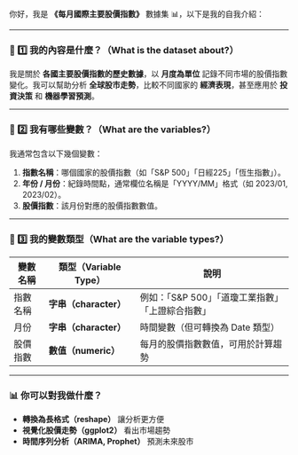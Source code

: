 你好，我是 **《每月國際主要股價指數》** 數據集 📊，以下是我的自我介紹：  

---

### **📌 1️⃣ 我的內容是什麼？（What is the dataset about?）**  
我是關於 **各國主要股價指數的歷史數據**，以 **月度為單位** 記錄不同市場的股價指數變化。我可以幫助分析 **全球股市走勢**，比較不同國家的 **經濟表現**，甚至應用於 **投資決策** 和 **機器學習預測**。

---

### **📌 2️⃣ 我有哪些變數？（What are the variables?）**  
我通常包含以下幾個變數：  

1. **指數名稱**：哪個國家的股價指數（如「S&P 500」「日經225」「恆生指數」）。  
2. **年份 / 月份**：紀錄時間點，通常欄位名稱是「YYYY/MM」格式（如 2023/01, 2023/02）。  
3. **股價指數**：該月份對應的股價指數數值。  

---

### **📌 3️⃣ 我的變數類型（What are the variable types?）**  
| 變數名稱 | 類型（Variable Type） | 說明 |
|------|------|------|
| 指數名稱 | **字串（character）** | 例如：「S&P 500」「道瓊工業指數」「上證綜合指數」 |
| 月份 | **字串（character）** | 時間變數（但可轉換為 Date 類型） |
| 股價指數 | **數值（numeric）** | 每月的股價指數數值，可用於計算趨勢 |

---

### **📊 你可以對我做什麼？**
- **轉換為長格式（reshape）** 讓分析更方便  
- **視覺化股價走勢（ggplot2）** 看出市場趨勢  
- **時間序列分析（ARIMA, Prophet）** 預測未來股市  